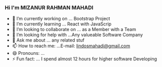 ### Hi I'm MIZANUR RAHMAN MAHADI

- 🔭 I’m currently working on ... Bootstrap Project
- 🌱 I’m currently learning ... React with JavaScrip
- 👯 I’m looking to collaborate on ... as a Member with a Team
- 🤔 I’m looking for help with ...Any valueable Software Company
- 💬 Ask me about ... any related stuf
- 📫 How to reach me: ...E-mail: lindosmahadi@gmail.com
- 😄 Pronouns: ...
- ⚡ Fun fact: ... I spend almost 12 hours for higher software Developing
